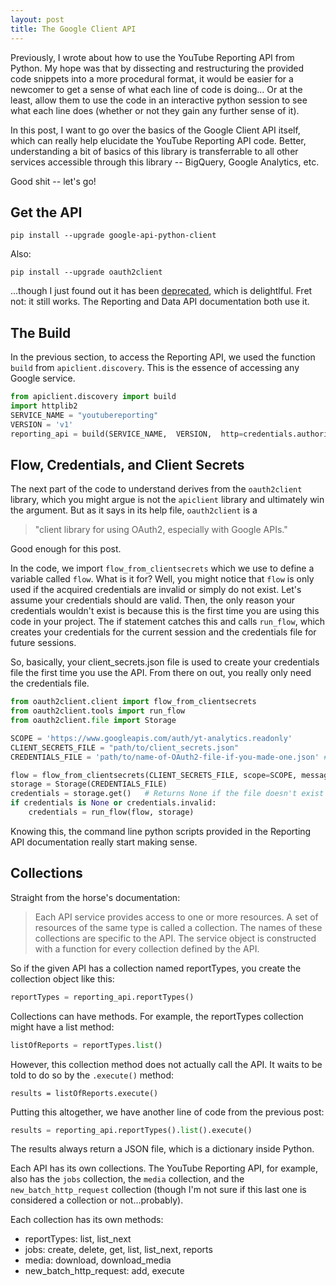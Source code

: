 ```yaml
---
layout: post
title: The Google Client API
---
```


Previously, I wrote about how to use the YouTube Reporting API from Python. My hope
was that by dissecting and restructuring the provided code snippets into a more procedural
format, it would be easier for a newcomer to get a sense of what each line of code is
doing... Or at the least, allow them to use the code in an interactive python session 
to see what each line does (whether or not they gain any further sense of it).

In this post, I want to go over the basics of the Google Client API itself, which
can really help elucidate the YouTube Reporting API code.  Better, understanding a 
bit of basics of this library is transferrable to all other services accessible through
this library -- BigQuery, Google Analytics, etc.

Good shit -- let's go!

## Get the API
```
pip install --upgrade google-api-python-client
```

Also:
```
pip install --upgrade oauth2client
```
...though I just found out it has been [deprecated](https://pypi.python.org/pypi/oauth2client), which
is delightlful.  Fret not: it still works.  The Reporting and Data API documentation both use it.

## The Build
In the previous section, to access the Reporting API, we used the function `build` from 
`apiclient.discovery`.  This is the essence of accessing any Google service.

```python
from apiclient.discovery import build
import httplib2
SERVICE_NAME = "youtubereporting"
VERSION = 'v1'
reporting_api = build(SERVICE_NAME,  VERSION,  http=credentials.authorize(httplib2.Http()))
```

## Flow, Credentials, and Client Secrets
The next part of the code to understand derives from the `oauth2client` library, which you
might argue is not the `apiclient` library and ultimately win the argument.  But as it says
in its help file, `oauth2client` is a
> "client library for using OAuth2, especially with Google APIs."

Good enough for this post.

In the code, we import `flow_from_clientsecrets` which we use to define a variable called `flow`.
What is it for?  Well, you might notice that `flow` is only used if the acquired credentials
are invalid or simply do not exist.  Let's assume your credentials should are valid. Then, the only reason
your credentials wouldn't exist is because this is the first time you are using this code in your project.
The if statement catches this and calls `run_flow`, which creates your credentials for the current
session and the credentials file for future sessions.

So, basically, your client\_secrets.json file is used to create your credentials file the first 
time you use the API.  From there on out, you really only need the credentials file.

```python
from oauth2client.client import flow_from_clientsecrets
from oauth2client.tools import run_flow
from oauth2client.file import Storage

SCOPE = 'https://www.googleapis.com/auth/yt-analytics.readonly'
CLIENT_SECRETS_FILE = "path/to/client_secrets.json" 
CREDENTIALS_FILE = 'path/to/name-of-OAuth2-file-if-you-made-one.json' # e.g., test-oauth2.json

flow = flow_from_clientsecrets(CLIENT_SECRETS_FILE, scope=SCOPE, message=' f off ')
storage = Storage(CREDENTIALS_FILE) 
credentials = storage.get()   # Returns None if the file doesn't exist
if credentials is None or credentials.invalid:
    credentials = run_flow(flow, storage)
```

Knowing this, the command line python scripts provided in the Reporting API documentation really
start making sense.  

## Collections
Straight from the horse's documentation:
> Each API service provides access to one or more resources. A set of resources of the same 
> type is called a collection. The names of these collections are specific to the API. The 
> service object is constructed with a function for every collection defined by the API.

So if the given API has a collection named reportTypes, you create the collection object like this:
```python
reportTypes = reporting_api.reportTypes()
```

Collections can have methods.  For example, the reportTypes collection might have a list method:
```python
listOfReports = reportTypes.list()
```

However, this collection method does not actually call the API.  It waits to be told to do so by the `.execute()` method:
```
results = listOfReports.execute()
```

Putting this altogether, we have another line of code from the previous post:
```python
results = reporting_api.reportTypes().list().execute()
```

The results always return a JSON file, which is a dictionary inside Python.

Each API has its own collections.  The YouTube Reporting API, for example, also has the `jobs` collection,
the `media` collection, and the `new_batch_http_request` collection (though I'm not sure if this last one
is considered a collection or not...probably). 

Each collection has its own methods:
* reportTypes: list, list\_next
* jobs: create, delete, get, list, list\_next, reports
* media: download, download\_media
* new\_batch\_http\_request: add, execute 

